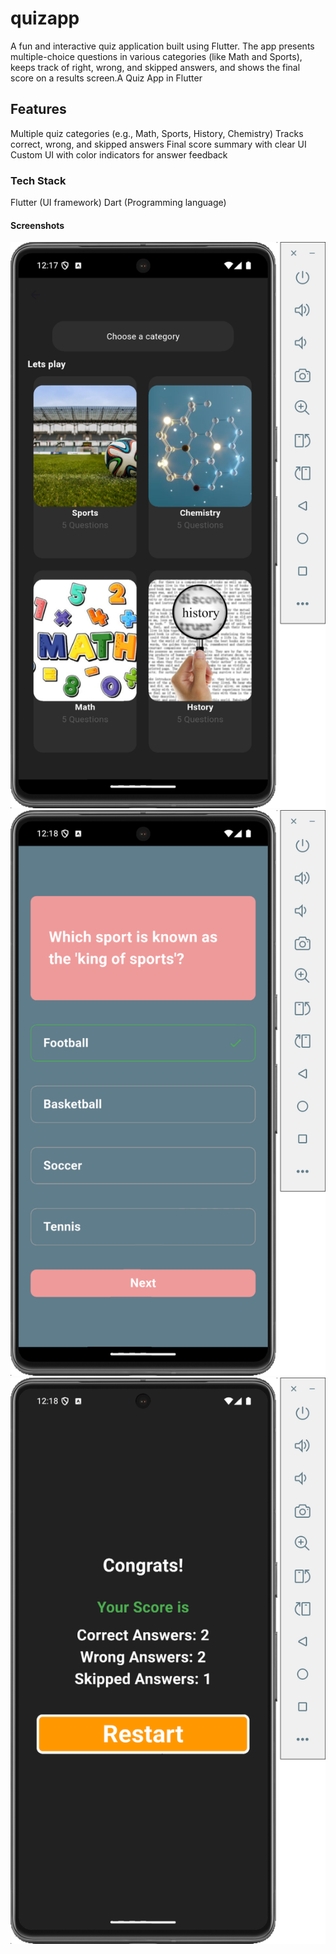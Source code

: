 # quizapp
A fun and interactive quiz application built using Flutter. The app presents multiple-choice questions in various categories (like Math and Sports), keeps track of right, wrong, and skipped answers, and shows the final score on a results screen.A Quiz App in Flutter 

## Features

 Multiple quiz categories (e.g., Math, Sports, History, Chemistry)
 Tracks correct, wrong, and skipped answers
 Final score summary with clear UI
 Custom UI with color indicators for answer feedback

### Tech Stack

Flutter (UI framework)
Dart (Programming language)

#### Screenshots

![Landing page Screenshot ](screenshots/homepage.png)
![Landing page Screenshot ](screenshots/quizpage.png)
![Landing page Screenshot ](screenshots/scorecard.png)
